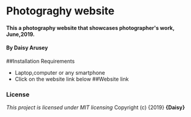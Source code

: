 # Photograghy website
#### This a photography website that showcases photographer's work, June,2019.
#### By Daisy Arusey
##Installation Requirements
* Laptop,computer or any smartphone
* Click on the website link below
##Website link
### License
*This project is licensed under MIT licensing*
Copyright (c) {2019} **{Daisy}**
